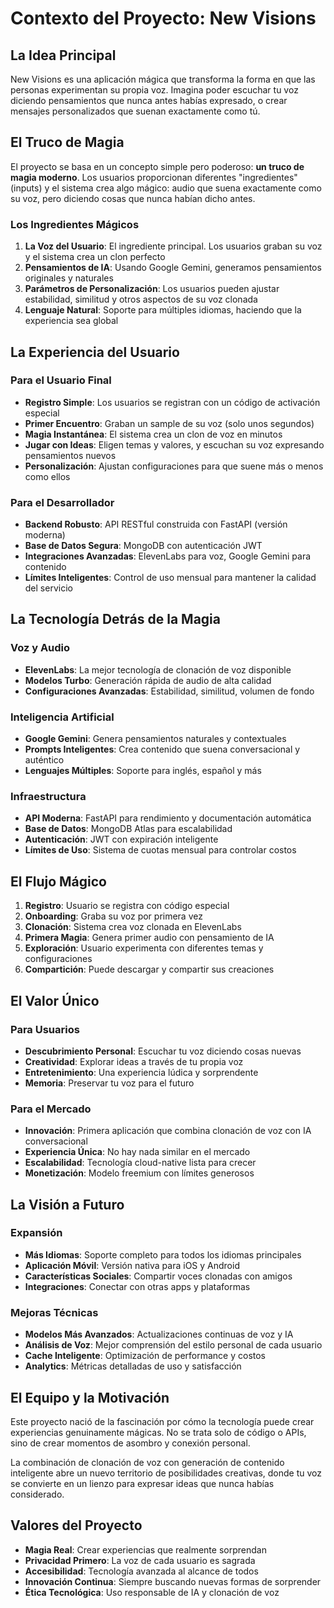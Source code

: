 # Contexto del Proyecto: New Visions

## La Idea Principal
New Visions es una aplicación mágica que transforma la forma en que las personas experimentan su propia voz. Imagina poder escuchar tu voz diciendo pensamientos que nunca antes habías expresado, o crear mensajes personalizados que suenan exactamente como tú.

## El Truco de Magia
El proyecto se basa en un concepto simple pero poderoso: **un truco de magia moderno**. Los usuarios proporcionan diferentes "ingredientes" (inputs) y el sistema crea algo mágico: audio que suena exactamente como su voz, pero diciendo cosas que nunca habían dicho antes.

### Los Ingredientes Mágicos
1. **La Voz del Usuario**: El ingrediente principal. Los usuarios graban su voz y el sistema crea un clon perfecto
2. **Pensamientos de IA**: Usando Google Gemini, generamos pensamientos originales y naturales
3. **Parámetros de Personalización**: Los usuarios pueden ajustar estabilidad, similitud y otros aspectos de su voz clonada
4. **Lenguaje Natural**: Soporte para múltiples idiomas, haciendo que la experiencia sea global

## La Experiencia del Usuario
### Para el Usuario Final
- **Registro Simple**: Los usuarios se registran con un código de activación especial
- **Primer Encuentro**: Graban un sample de su voz (solo unos segundos)
- **Magia Instantánea**: El sistema crea un clon de voz en minutos
- **Jugar con Ideas**: Eligen temas y valores, y escuchan su voz expresando pensamientos nuevos
- **Personalización**: Ajustan configuraciones para que suene más o menos como ellos

### Para el Desarrollador
- **Backend Robusto**: API RESTful construida con FastAPI (versión moderna)
- **Base de Datos Segura**: MongoDB con autenticación JWT
- **Integraciones Avanzadas**: ElevenLabs para voz, Google Gemini para contenido
- **Límites Inteligentes**: Control de uso mensual para mantener la calidad del servicio

## La Tecnología Detrás de la Magia
### Voz y Audio
- **ElevenLabs**: La mejor tecnología de clonación de voz disponible
- **Modelos Turbo**: Generación rápida de audio de alta calidad
- **Configuraciones Avanzadas**: Estabilidad, similitud, volumen de fondo

### Inteligencia Artificial
- **Google Gemini**: Genera pensamientos naturales y contextuales
- **Prompts Inteligentes**: Crea contenido que suena conversacional y auténtico
- **Lenguajes Múltiples**: Soporte para inglés, español y más

### Infraestructura
- **API Moderna**: FastAPI para rendimiento y documentación automática
- **Base de Datos**: MongoDB Atlas para escalabilidad
- **Autenticación**: JWT con expiración inteligente
- **Límites de Uso**: Sistema de cuotas mensual para controlar costos

## El Flujo Mágico
1. **Registro**: Usuario se registra con código especial
2. **Onboarding**: Graba su voz por primera vez
3. **Clonación**: Sistema crea voz clonada en ElevenLabs
4. **Primera Magia**: Genera primer audio con pensamiento de IA
5. **Exploración**: Usuario experimenta con diferentes temas y configuraciones
6. **Compartición**: Puede descargar y compartir sus creaciones

## El Valor Único
### Para Usuarios
- **Descubrimiento Personal**: Escuchar tu voz diciendo cosas nuevas
- **Creatividad**: Explorar ideas a través de tu propia voz
- **Entretenimiento**: Una experiencia lúdica y sorprendente
- **Memoria**: Preservar tu voz para el futuro

### Para el Mercado
- **Innovación**: Primera aplicación que combina clonación de voz con IA conversacional
- **Experiencia Única**: No hay nada similar en el mercado
- **Escalabilidad**: Tecnología cloud-native lista para crecer
- **Monetización**: Modelo freemium con límites generosos

## La Visión a Futuro
### Expansión
- **Más Idiomas**: Soporte completo para todos los idiomas principales
- **Aplicación Móvil**: Versión nativa para iOS y Android
- **Características Sociales**: Compartir voces clonadas con amigos
- **Integraciones**: Conectar con otras apps y plataformas

### Mejoras Técnicas
- **Modelos Más Avanzados**: Actualizaciones continuas de voz y IA
- **Análisis de Voz**: Mejor comprensión del estilo personal de cada usuario
- **Cache Inteligente**: Optimización de performance y costos
- **Analytics**: Métricas detalladas de uso y satisfacción

## El Equipo y la Motivación
Este proyecto nació de la fascinación por cómo la tecnología puede crear experiencias genuinamente mágicas. No se trata solo de código o APIs, sino de crear momentos de asombro y conexión personal.

La combinación de clonación de voz con generación de contenido inteligente abre un nuevo territorio de posibilidades creativas, donde tu voz se convierte en un lienzo para expresar ideas que nunca habías considerado.

## Valores del Proyecto
- **Magia Real**: Crear experiencias que realmente sorprendan
- **Privacidad Primero**: La voz de cada usuario es sagrada
- **Accesibilidad**: Tecnología avanzada al alcance de todos
- **Innovación Continua**: Siempre buscando nuevas formas de sorprender
- **Ética Tecnológica**: Uso responsable de IA y clonación de voz